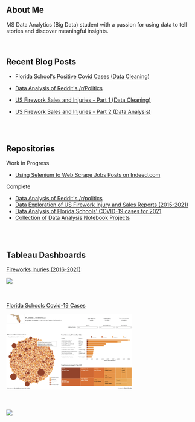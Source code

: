 <h2> About Me</h2>

MS Data Analytics (Big Data) student with a passion for using data to tell stories and discover meaningful insights. 

<br>

<h2>Recent Blog Posts</h2>

* [Florida School's Positive Covid Cases (Data Cleaning)](https://drusho.github.io/pandas/2021/07/15/_07_09_FL_Schools_Covid19_2021.html)

* [Data Analysis of Reddit's /r/Politics](https://drusho.github.io/api/nlp/pandas/plotly/texthero/praw/reddit/2021/07/15/_07_05_reddit_politics_eda.html)

* [US Firework Sales and Injuries - Part 1 (Data Cleaning)](https://drusho.github.io/pandas/data%20cleaning/2021/07/15/_06_25_firework_part_1_cleaning.html)

* [US Firework Sales and Injuries - Part 2 (Data Analysis)](https://drusho.github.io/pandas/plotly/seaborn/2021/07/15/_07_03_firework_part_2_eda.html)

<br>
<br>

<h2>Repositories</h2>

Work in Progress

* [Using Selenium to Web Scrape Jobs Posts on Indeed.com](https://github.com/drusho/webscrapping)

Complete

* [Data Analysis of Reddit's /r/politics](https://github.com/drusho/eda_reddit_politics)
* [Data Exploration of US Firework Injury and Sales Reports (2015-2021)](https://github.com/drusho/EDA_US_Firework_Sales_and_Injuries)
* [Data Analysis of Florida Schools' COVID-19 cases for 2021](https://github.com/drusho/fl_schools_covid19_2021)
* [Collection of Data Analysis Notebook Projects](https://github.com/drusho/data_analysis)

<br>
<br>

<h2>Tableau Dashboards</h2>

[Fireworks Inuries (2016-2021)](https://public.tableau.com/app/profile/drusho/viz/USFireworkInjuries2016-2021/Dashboard1)

 [<img src="https://raw.githubusercontent.com/drusho/EDA_US_Firework_Sales_and_Injuries/main/assets/tableau_dashboard_preview.png" height="200"/>](https://public.tableau.com/app/profile/drusho/viz/USFireworkInjuries2016-2021/Dashboard1)

<br>

[Florida Schools Covid-19 Cases](https://public.tableau.com/app/profile/drusho/viz/FloridaSchools2020-2021Covid-19/Dashboard1)

  [<img src="https://raw.githubusercontent.com/drusho/fl_schools_covid19_2021/main/assets/tableau_dashboard_preview.png" height="200"/>](https://public.tableau.com/app/profile/drusho/viz/FloridaSchools2020-2021Covid-19/Dashboard1)

<br>
<br>

<a href="https://github.com/anuraghazra/convoychat">
<img align="center" src="https://github-readme-stats.vercel.app/api/top-langs/?username=drusho&theme=default" />
</a>

<br>
<br>

<!-- <h2> Connect with me  </h2><a href = 'https://www.linkedin.com/in/davidruho'> <img width = '32px' align= 'center' src="https://raw.githubusercontent.com/rahulbanerjee26/githubAboutMeGenerator/main/icons/linked-in-alt.svg"/></a>
<a href = 'https://www.twitter.com/drusho'> <img width = '32px' align= 'center' src="https://raw.githubusercontent.com/rahulbanerjee26/githubAboutMeGenerator/main/icons/twitter.svg"/></a> <a href = 'https://www.github.com/drusho'> <img width = '32px' align= 'center' src="https://raw.githubusercontent.com/rahulbanerjee26/githubAboutMeGenerator/main/icons/github.svg"/></a> -->

<br>
<br>

